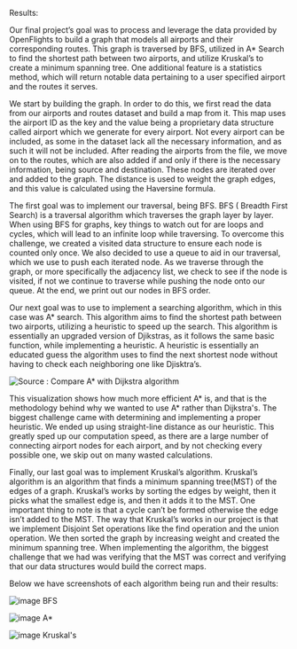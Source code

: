 Results:

Our final project’s goal was to process and leverage the data provided by OpenFlights to build a graph that models all airports and their corresponding routes. This graph is traversed by BFS, utilized in A* Search to find the shortest path between two airports, and utilize Kruskal’s to create a minimum spanning tree. One additional feature is a statistics method, which will return notable data pertaining to a user specified airport and the routes it serves.

We start by building the graph. In order to do this, we first read the data from our airports and routes dataset and build a map from it. This map uses the airport ID as the key and the value being a proprietary data structure called airport which we generate for every airport. Not every airport can be included, as some in the dataset lack all the necessary information, and as such it will not be included. After reading the airports from the file, we move on to the routes, which are also added if and only if there is the necessary information, being source and destination. These nodes are iterated over and added to the graph. The distance is used to weight the graph edges, and this value is calculated using the Haversine formula.

The first goal was to implement our traversal, being BFS. BFS ( Breadth First Search) is a traversal algorithm which traverses the graph layer by layer. When using BFS for graphs, key things to watch out for are loops and cycles, which will lead to an infinite loop while traversing. To overcome this challenge, we created a visited data structure to ensure each node is counted only once. We also decided to use a queue to aid in our traversal, which we use to push each iterated node. As we traverse through the graph, or more specifically the adjacency list, we check to see if the node is visited, if not we continue to traverse while pushing the node onto our queue. At the end, we print out our nodes in BFS order.

Our next goal was to use to implement a searching algorithm, which in this case was A* search. This algorithm aims to find the shortest path between two airports, utilizing a heuristic to speed up the search. This algorithm is essentially an upgraded version of Djikstras, as it follows the same basic function, while implementing a heuristic. A heuristic is essentially an educated guess the algorithm uses to find the next shortest node without having to check each neighboring one like Djisktra’s. 


![Source : Compare A* with Dijkstra algorithm](https://i.ytimg.com/vi/g024lzsknDo/maxresdefault.jpg)
	
This visualization shows how much more efficient A* is, and that is the methodology behind why we wanted to use A* rather than Dijkstra's. The biggest challenge came with determining and implementing a proper heuristic. We ended up using straight-line distance as our heuristic. This greatly sped up our computation speed, as there are a large number of connecting airport nodes for each airport, and by not checking every possible one, we skip out on many wasted calculations.

Finally, our last goal was to implement Kruskal’s algorithm. Kruskal’s algorithm is an algorithm that finds a minimum spanning tree(MST) of the edges of a graph. Kruskal’s works by sorting the edges by weight, then it picks what the smallest edge is, and then it adds it to the MST. One important thing to note is that a cycle can’t be formed otherwise the edge isn’t added to the MST.  The way that Kruskal’s works in our project is that we implement Disjoint Set operations like the find operation and the union operation. We then sorted the graph by increasing weight and created the minimum spanning tree. When implementing the algorithm, the biggest challenge that we had was verifying that the MST was correct and verifying that our data structures would build the correct maps.

Below we have screenshots of each algorithm being run and their results:

![image](https://media.github-dev.cs.illinois.edu/user/9885/files/89cbcf4f-b7a7-4fec-a82a-8a0b1ce8ed88)
BFS

![image](https://media.github-dev.cs.illinois.edu/user/9885/files/a0829e50-e21b-4bbf-b563-de66112383ed)
A*

![image](https://media.github-dev.cs.illinois.edu/user/9885/files/c865d97d-82cd-4e38-bf6b-72d375d72a64)
Kruskal's

